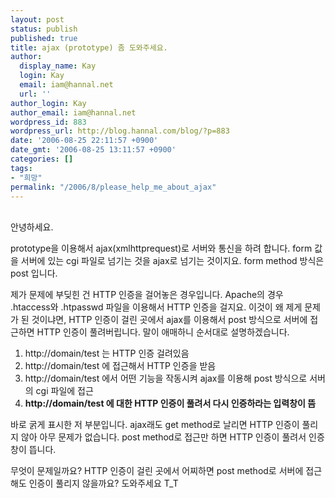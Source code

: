 ```yaml
---
layout: post
status: publish
published: true
title: ajax (prototype) 좀 도와주세요.
author:
  display_name: Kay
  login: Kay
  email: iam@hannal.net
  url: ''
author_login: Kay
author_email: iam@hannal.net
wordpress_id: 883
wordpress_url: http://blog.hannal.com/blog/?p=883
date: '2006-08-25 22:11:57 +0900'
date_gmt: '2006-08-25 13:11:57 +0900'
categories: []
tags:
- "희망"
permalink: "/2006/8/please_help_me_about_ajax"
---
```

<p><!-- 나의 추천 글 --><br />
안녕하세요.</p>
<p>prototype을 이용해서 ajax(xmlhttprequest)로 서버와 통신을 하려 합니다. form 값을 서버에 있는 cgi 파일로 넘기는 것을 ajax로 넘기는 것이지요. form method 방식은 post 입니다.</p>
<p>제가 문제에 부딪힌 건 HTTP 인증을 걸어놓은 경우입니다. Apache의 경우 .htaccess와 .htpasswd 파일을 이용해서 HTTP 인증을 걸지요. 이것이 왜 제게 문제가 된 것이냐면, HTTP 인증이 걸린 곳에서 ajax를 이용해서 post 방식으로 서버에 접근하면 HTTP 인증이 풀려버립니다. 말이 애매하니 순서대로 설명하겠습니다.</p>
<ol>
<li>http://domain/test 는 HTTP 인증 걸려있음</li>
<li>http://domain/test 에 접근해서 HTTP 인증을 받음</li>
<li>http://domain/test 에서 어떤 기능을 작동시켜 ajax를 이용해 post 방식으로 서버의 cgi 파일에 접근</li>
<li><strong>http://domain/test 에 대한 HTTP 인증이 풀려서 다시 인증하라는 입력창이 뜸</strong></li>
</ol>
<p>바로 굵게 표시한 저 부분입니다. ajax래도 get method로 날리면 HTTP 인증이 풀리지 않아 아무 문제가 없습니다. post method로 접근만 하면 HTTP 인증이 풀려서 인증 창이 뜹니다.</p>
<p>무엇이 문제일까요? HTTP 인증이 걸린 곳에서 어찌하면 post method로 서버에 접근해도 인증이 풀리지 않을까요? 도와주세요 T_T</p>
